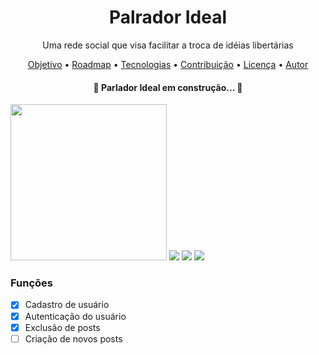 <h1 align="center">Palrador Ideal</h1>

<p align="center">Uma rede social que visa facilitar a troca de idéias libertárias</p>

<p align="center">
 <a href="#objetivo">Objetivo</a> •
 <a href="#roadmap">Roadmap</a> • 
 <a href="#tecnologias">Tecnologias</a> • 
 <a href="#contribuicao">Contribuição</a> • 
 <a href="#licenc-a">Licença</a> • 
 <a href="#autor">Autor</a>
</p>

<h4 align="center"> 
	🚧  Parlador Ideal em construção...  🚧
</h4>

<img width= "250" src="./Screenshots/1.jpeg" />
<img src="./Screenshots/2.jpeg" />
<img src="./Screenshots/3.jpeg" />
<img src="./Screenshots/4.jpeg" />


### Funções

- [x] Cadastro de usuário
- [x] Autenticação do usuário
- [x] Exclusão de posts
- [ ] Criação de novos posts

